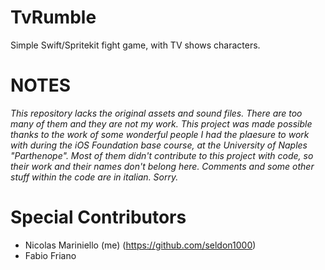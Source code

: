 # TvRumble
Simple Swift/Spritekit fight game, with TV shows characters.


# NOTES

*This repository lacks the original assets and sound files. There are too many of them and they are not my work.*
*This project was made possible thanks to the work of some wonderful people I had the plaesure to work with during the iOS Foundation base course, at the University of Naples "Parthenope". Most of them didn't contribute to this project with code, so their work and their names don't belong here.*
*Comments and some other stuff within the code are in italian. Sorry.*
 

# Special Contributors
- Nicolas Mariniello (me) (https://github.com/seldon1000)
- Fabio Friano
